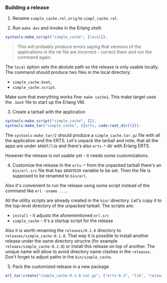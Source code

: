 ### Building a release ###

1. Rename `simple_cache.rel.orig` to `simpl_cache.rel`.

2. Run `make dev` and invoke in the Erlang shell:
```erlang
systools:make_script("simple_cache", [local]).
```
> This will probably produce errors saying that versions of the applications
> in the rel file are incorrect - correct them and run the command again.

The `local` option sets the abolute path so the release is only usable
locally. The command should produce two files in the local directory:
* `simple_cache.boot`,
* `simple_cache.script`.

Make sure that everything works fine: `make cache1`. This make target
uses the `.boot` file to start up the Erlang VM.

3. Create a tarball with the application
```erlang
systools:make_script("simple_cache", []).
systools:make_tar("simple_cache", [{erts, code:root_dir()}]).
```
The `systools:make_tar/2` should produce a `simple_cache.tar.gz` file
with all the application and the ERTS. Let's unpack the tarball and note,
that all the apps are under `$ROOT/lib` and there's also `erts-*` dir
with Erlang ERTS.

However the release is not usable yet - it needs some customizations.

4. Customize the release
In the `erts-*` from the unpacked tarball there's an `bin/erl.src` file
that has `$ROOTDIR` variable to be set. Then the file is supposed to be
renamed to `bin/erl`.

Also it's convenient to run the release using some script instead of
the command like `erl -sname ...`.

All the utility scripts are already created in the `bin/` directory. Let's
copy it to the top-level directory of the unpacked tarball. The scripts
are:
* `install` - it adjusts the aforementioned `erl.src`
* `simple_cache` - it's a startup script for the release

Also it is worth renaming the `releases/0.1.0` directory to
`releases/simple_cache-0.1.0`. That way it is possible to install
another release under the same directory structre
(for example `releaes/simple_cache-0.2.0`) or install this release on
top of another. The unique name will allow to avoid directory name clashes
in the `releases`. Don't forget to adjust paths in the `bin/simple_cache`.

5. Pack the customized release in a new package
```erlang
erl_tar:create("simple_cache-0.3.0.tar.gz", ["erts-6.3", "lib", "releases", "bin"], [compressed]).

